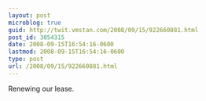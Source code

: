 ```yaml
---
layout: post
microblog: true
guid: http://twit.vmstan.com/2008/09/15/922660881.html
post_id: 3054315
date: 2008-09-15T16:54:16-0600
lastmod: 2008-09-15T16:54:16-0600
type: post
url: /2008/09/15/922660881.html
---
```

Renewing our lease.
